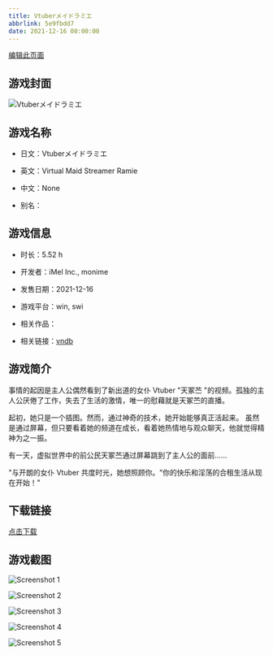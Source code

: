 ```yaml
---
title: Vtuberメイドラミエ
abbrlink: 5e9fbdd7
date: 2021-12-16 00:00:00
---
```

[编辑此页面](https://github.com/ACG-3/ADV3-source/blob/main/source/_posts/games/Vtuber%E3%83%A1%E3%82%A4%E3%83%89%E3%83%A9%E3%83%9F%E3%82%A8.md)

## 游戏封面

![Vtuberメイドラミエ](https://pan.timero.xyz/d/onedrive/img_lib_001/Vtuber%E3%83%A1%E3%82%A4%E3%83%89%E3%83%A9%E3%83%9F%E3%82%A8_cover.avif)


## 游戏名称

- 日文：Vtuberメイドラミエ
- 英文：Virtual Maid Streamer Ramie
- 中文：None

- 别名：


## 游戏信息

- 时长：5.52 h
- 开发者：iMel Inc., monime
- 发售日期：2021-12-16
- 游戏平台：win, swi
- 相关作品：

- 相关链接：[vndb](https://vndb.org/v33005)


## 游戏简介

事情的起因是主人公偶然看到了新出道的女仆 Vtuber "天冢苎 "的视频。孤独的主人公厌倦了工作，失去了生活的激情，唯一的慰藉就是天冢苎的直播。

起初，她只是一个插图。然而，通过神奇的技术，她开始能够真正活起来。
虽然是通过屏幕，但只要看着她的频道在成长，看着她热情地与观众聊天，他就觉得精神为之一振。

有一天，虚拟世界中的前公民天冢苎通过屏幕跳到了主人公的面前......

"与开朗的女仆 Vtuber 共度时光，她想照顾你。"你的快乐和淫荡的合租生活从现在开始！"




## 下载链接

[点击下载](https://pan.timero.xyz/onedrive/adv_lib_001/Vtuber%E3%83%A1%E3%82%A4%E3%83%89%E3%83%A9%E3%83%9F%E3%82%A8)


## 游戏截图


![Screenshot 1](https://pan.timero.xyz/d/onedrive/img_lib_001/Vtuber%E3%83%A1%E3%82%A4%E3%83%89%E3%83%A9%E3%83%9F%E3%82%A8_Screenshot_1.avif)

![Screenshot 2](https://pan.timero.xyz/d/onedrive/img_lib_001/Vtuber%E3%83%A1%E3%82%A4%E3%83%89%E3%83%A9%E3%83%9F%E3%82%A8_Screenshot_2.avif)

![Screenshot 3](https://pan.timero.xyz/d/onedrive/img_lib_001/Vtuber%E3%83%A1%E3%82%A4%E3%83%89%E3%83%A9%E3%83%9F%E3%82%A8_Screenshot_3.avif)

![Screenshot 4](https://pan.timero.xyz/d/onedrive/img_lib_001/Vtuber%E3%83%A1%E3%82%A4%E3%83%89%E3%83%A9%E3%83%9F%E3%82%A8_Screenshot_4.avif)

![Screenshot 5](https://pan.timero.xyz/d/onedrive/img_lib_001/Vtuber%E3%83%A1%E3%82%A4%E3%83%89%E3%83%A9%E3%83%9F%E3%82%A8_Screenshot_5.avif)


